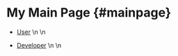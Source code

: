 My Main Page  {#mainpage}
===========

- [User](web/user.md) \n \n

- [Developer](web/dev.md) \n \n


